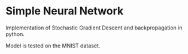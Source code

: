 # Simple Neural Network 

Implementation of Stochastic Gradient Descent and backpropagation in python.

Model is tested on the MNIST dataset.
